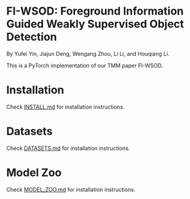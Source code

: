 # FI-WSOD: Foreground Information Guided Weakly Supervised Object Detection

By Yufei Yin, Jiajun Deng, Wengang Zhou, Li Li, and Houqiang Li.

This is a PyTorch implementation of our TMM paper FI-WSOD.

# Installation
Check [INSTALL.md](https://github.com/Yinyf0804/FI-WSOD/blob/main/INSTALL.md) for installation instructions.

# Datasets
Check [DATASETS.md](https://github.com/Yinyf0804/FI-WSOD/blob/main/DATASETS.md) for installation instructions.

# Model Zoo
Check [MODEL_ZOO.md](https://github.com/Yinyf0804/FI-WSOD/blob/main/MODEL_ZOO.md) for installation instructions.
